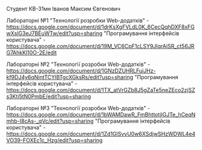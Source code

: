 Студент КВ-31мн
Іванов Максим Євгенович

Лабораторні №1
"Технології розробки Web-додатків" - https://docs.google.com/document/d/1drKsXgFVLdL0K_6CecQqhDXF8xFGwXslG3eJ7BEuWTw/edit?usp=sharing
"Програмування інтерфейсів користувача" - https://docs.google.com/document/d/19M_VC6CpF1cLSY9JlqrAiSR_ct56JRG7AhkKl10O-2E/edit

Лабораторні №2
"Технології розробки Web-додатків" - https://docs.google.com/document/d/1GNzDZUHRLFuiJHz-kf9DJ4y6qNintTCYIBTgcXGksRs/edit?usp=sharing
"Програмування інтерфейсів користувача" - https://docs.google.com/document/d/1TX_atVrGZb8J5gZaTe5neZEco2zjSZs3Ktj5tN0PmbE/edit?usp=sharing

Лабораторні №3
"Технології розробки Web-додатків" - https://docs.google.com/document/d/1bWAMDawR_FmBhttotjlGJTe_hCeqNmhb-I8cAs-_qVc/edit?usp=sharing
"Програмування інтерфейсів користувача" - https://docs.google.com/document/d/1Zd1GlSvyU0w6XSdjwSHzWDWL4e4VO39-FOXEc1c_Hzg/edit?usp=sharing
